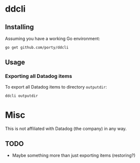 # ddcli

## Installing

Assuming you have a working Go environment:

```shell
go get github.com/porty/ddcli
```

## Usage

### Exporting all Datadog items

To export all Datadog items to directory `outputdir`:

```shell
ddcli outputdir
```

# Misc

This is not affiliated with Datadog (the company) in any way.

## TODO

* Maybe something more than just exporting items (restoring?)
